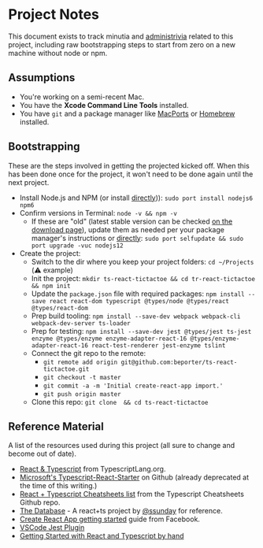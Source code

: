 # Project Notes

This document exists to track minutia and [administrivia](https://www.merriam-webster.com/dictionary/administrivia) related to this project, including raw bootstrapping steps to start from zero on a new machine without node or npm.


## Assumptions

* You're working on a semi-recent Mac.
* You have the **Xcode Command Line Tools** installed.
* You have `git` and a package manager like [MacPorts](https://www.macports.org/) or [Homebrew](https://docs.brew.sh/Installation) installed.


## Bootstrapping

These are the steps involved in getting the projected kicked off. When this has been done once for the project, it won't need to be done again until the next project.

* Install Node.js and NPM (or install [directly](https://nodejs.org/en/download))): `sudo port install nodejs6 npm6`
* Confirm versions in Terminal: `node -v && npm -v`
    * If these are "old" (latest stable version can be checked [on the download page](https://nodejs.org/en/download/)), update them as needed per your package manager's instructions or [directly](https://npme.npmjs.com/docs/cli/updating.html): `sudo port selfupdate && sudo port upgrade -vuc nodejs12`
* Create the project:
    * Switch to the dir where you keep your project folders: `cd ~/Projects` (:warning: example)
    * Init the project: `mkdir ts-react-tictactoe && cd tr-react-tictactoe && npm init`
    * Update the `package.json` file with required packages: `npm install --save react react-dom typescript @types/node @types/react @types/react-dom`
    * Prep build tooling: `npm install --save-dev webpack webpack-cli webpack-dev-server ts-loader`
    * Prep for testing: `npm install --save-dev jest @types/jest ts-jest enzyme @types/enzyme enzyme-adapter-react-16 @types/enzyme-adapter-react-16 react-test-renderer jest-enzyme tslint`
    * Connect the git repo to the remote:
        * `git remote add origin git@github.com:beporter/ts-react-tictactoe.git`
        * `git checkout -t master`
        * `git commit -a -m 'Initial create-react-app import.'`
        * `git push origin master`
    * Clone this repo: `git clone  && cd ts-react-tictactoe`


## Reference Material

A list of the resources used during this project (all sure to change and become out of date).

* [React & Typescript](https://www.typescriptlang.org/docs/handbook/react-&-webpack.html) from TypescriptLang.org.
* [Microsoft's Typescript-React-Starter](https://github.com/Microsoft/TypeScript-React-Starter) on Github (already deprecated at the time of this writing.)
* [React + Typescript Cheatsheets list](https://github.com/typescript-cheatsheets/react-typescript-cheatsheet#reacttypescript-cheatsheets) from the Typescript Cheatsheets Github repo.
* [The Database](https://github.com/ssunday/the_database) - A react+ts project by [@ssunday](https://github.com/ssunday) for reference.
* [Create React App getting started](https://facebook.github.io/create-react-app/docs/getting-started) guide from Facebook.
* [VSCode Jest Plugin](https://github.com/jest-community/vscode-jest)
* [Getting Started with React and Typescript by hand](https://www.pluralsight.com/guides/typescript-react-getting-started)
